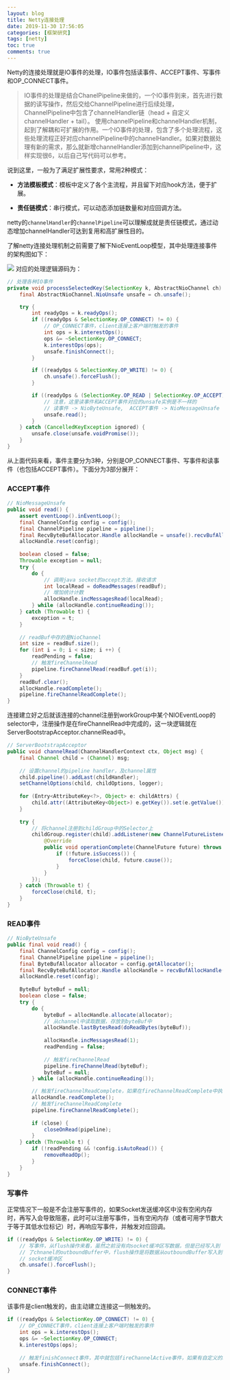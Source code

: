 ```yaml
---
layout: blog
title: Netty连接处理
date: 2019-11-30 17:56:05
categories: [框架研究]
tags: [netty]
toc: true
comments: true
---
```


Netty的连接处理就是IO事件的处理，IO事件包括读事件、ACCEPT事件、写事件和OP_CONNECT事件。

>  IO事件的处理是结合ChanelPipeline来做的，一个IO事件到来，首先进行数据的读写操作，然后交给ChannelPipeline进行后续处理，ChannelPipeline中包含了channelHandler链（head + 自定义channelHandler + tail）。
> 使用channelPipeline和channelHandler机制，起到了解耦和可扩展的作用。一个IO事件的处理，包含了多个处理流程，这些处理流程正好对应channelPipeline中的channelHandler。如果对数据处理有新的需求，那么就新增channelHandler添加到channelPipeline中，这样实现很6，以后自己写代码可以参考。

说到这里，一般为了满足扩展性要求，常用2种模式：

- **方法模板模式**：模板中定义了各个主流程，并且留下对应hook方法，便于扩展。

- **责任链模式**：串行模式，可以动态添加链数量和对应回调方法。

netty的`channelHandler`的`channelPipeline`可以理解成就是责任链模式，通过动态增加channelHandler可达到复用和高扩展性目的。

了解netty连接处理机制之前需要了解下NioEventLoop模型，其中处理连接事件的架构图如下：

![](_image/Netty连接处理/image-20191110192334923.png)
对应的处理逻辑源码为：

```java
// 处理各种IO事件
private void processSelectedKey(SelectionKey k, AbstractNioChannel ch) {
    final AbstractNioChannel.NioUnsafe unsafe = ch.unsafe();

    try {
        int readyOps = k.readyOps();
        if ((readyOps & SelectionKey.OP_CONNECT) != 0) {
            // OP_CONNECT事件，client连接上客户端时触发的事件
            int ops = k.interestOps();
            ops &= ~SelectionKey.OP_CONNECT;
            k.interestOps(ops);
            unsafe.finishConnect();
        }

        if ((readyOps & SelectionKey.OP_WRITE) != 0) {
            ch.unsafe().forceFlush();
        }

        if ((readyOps & (SelectionKey.OP_READ | SelectionKey.OP_ACCEPT)) != 0 || readyOps == 0) {
            // 注意，这里读事件和ACCEPT事件对应的unsafe实例是不一样的
            // 读事件 -> NioByteUnsafe,  ACCEPT事件 -> NioMessageUnsafe
            unsafe.read();
        }
    } catch (CancelledKeyException ignored) {
        unsafe.close(unsafe.voidPromise());
    }
}
```

从上面代码来看，事件主要分为3种，分别是OP_CONNECT事件、写事件和读事件（也包括ACCEPT事件）。下面分为3部分展开：

### ACCEPT事件

```java
// NioMessageUnsafe
public void read() {
    assert eventLoop().inEventLoop();
    final ChannelConfig config = config();
    final ChannelPipeline pipeline = pipeline();
    final RecvByteBufAllocator.Handle allocHandle = unsafe().recvBufAllocHandle();
    allocHandle.reset(config);
 
    boolean closed = false;
    Throwable exception = null;
    try {
        do {
            // 调用java socket的accept方法，接收请求
            int localRead = doReadMessages(readBuf);
            // 增加统计计数
            allocHandle.incMessagesRead(localRead);
        } while (allocHandle.continueReading());
    } catch (Throwable t) {
        exception = t;
    }
 
	// readBuf中存的是NioChannel
    int size = readBuf.size();
    for (int i = 0; i < size; i ++) {
        readPending = false;
        // 触发fireChannelRead
        pipeline.fireChannelRead(readBuf.get(i));
    }
    readBuf.clear();
    allocHandle.readComplete();
    pipeline.fireChannelReadComplete();
}
```

连接建立好之后就该连接的channel注册到workGroup中某个NIOEventLoop的selector中，注册操作是在fireChannelRead中完成的，这一块逻辑就在ServerBootstrapAcceptor.channelRead中。

```java
// ServerBootstrapAcceptor
public void channelRead(ChannelHandlerContext ctx, Object msg) {
    final Channel child = (Channel) msg;
 
    // 设置channel的pipeline handler，及channel属性
    child.pipeline().addLast(childHandler);
    setChannelOptions(child, childOptions, logger);
 
    for (Entry<AttributeKey<?>, Object> e: childAttrs) {
        child.attr((AttributeKey<Object>) e.getKey()).set(e.getValue());
    }
 
    try {
        // 将channel注册到childGroup中的Selector上
        childGroup.register(child).addListener(new ChannelFutureListener() {
            @Override
            public void operationComplete(ChannelFuture future) throws Exception {
                if (!future.isSuccess()) {
                    forceClose(child, future.cause());
                }
            }
        });
    } catch (Throwable t) {
        forceClose(child, t);
    }
}
```

### READ事件

```java
// NioByteUnsafe
public final void read() {
    final ChannelConfig config = config();
    final ChannelPipeline pipeline = pipeline();
    final ByteBufAllocator allocator = config.getAllocator();
    final RecvByteBufAllocator.Handle allocHandle = recvBufAllocHandle();
    allocHandle.reset(config);
 
    ByteBuf byteBuf = null;
    boolean close = false;
    try {
        do {
            byteBuf = allocHandle.allocate(allocator);
            // 从channel中读取数据，存放到byteBuf中
            allocHandle.lastBytesRead(doReadBytes(byteBuf));
 
            allocHandle.incMessagesRead(1);
            readPending = false;
 
            // 触发fireChannelRead
            pipeline.fireChannelRead(byteBuf);
            byteBuf = null;
        } while (allocHandle.continueReading());

        // 触发fireChannelReadComplete，如果在fireChannelReadComplete中执行了ChannelHandlerContext.flush，则响应结果返回给客户端
        allocHandle.readComplete();
		// 触发fireChannelReadComplete
        pipeline.fireChannelReadComplete();
 
        if (close) {
            closeOnRead(pipeline);
        }
    } catch (Throwable t) {
        if (!readPending && !config.isAutoRead()) {
            removeReadOp();
        }
    }
}
```

### 写事件

正常情况下一般是不会注册写事件的，如果Socket发送缓冲区中没有空闲内存时，再写入会导致阻塞，此时可以注册写事件，当有空闲内存（或者可用字节数大于等于其低水位标记）时，再响应写事件，并触发对应回调。

```java
if ((readyOps & SelectionKey.OP_WRITE) != 0) {
    // 写事件，从flush操作来看，虽然之前没有向socket缓冲区写数据，但是已经写入到
    // 了chnanel的outboundBuffer中，flush操作是将数据从outboundBuffer写入到
    // socket缓冲区
    ch.unsafe().forceFlush();
}
```

### CONNECT事件

该事件是client触发的，由主动建立连接这一侧触发的。

```java
if ((readyOps & SelectionKey.OP_CONNECT) != 0) {
    // OP_CONNECT事件，client连接上客户端时触发的事件
    int ops = k.interestOps();
    ops &= ~SelectionKey.OP_CONNECT;
    k.interestOps(ops);
 
    // 触发finishConnect事件，其中就包括fireChannelActive事件，如果有自定义的handler有channelActive方法，则会触发
    unsafe.finishConnect();
}
```

